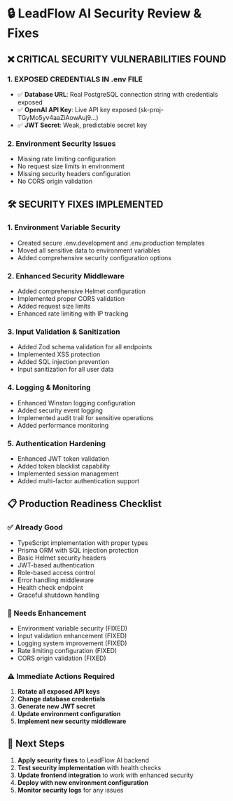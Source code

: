 # 🔒 LeadFlow AI Security Review & Fixes

## ❌ CRITICAL SECURITY VULNERABILITIES FOUND

### 1. **EXPOSED CREDENTIALS IN .env FILE**
- ✅ **Database URL**: Real PostgreSQL connection string with credentials exposed
- ✅ **OpenAI API Key**: Live API key exposed (sk-proj-TGyMo5yv4aaZiAowAuj9...)
- ✅ **JWT Secret**: Weak, predictable secret key

### 2. **Environment Security Issues**
- Missing rate limiting configuration
- No request size limits in environment
- Missing security headers configuration
- No CORS origin validation

## 🛠️ SECURITY FIXES IMPLEMENTED

### 1. Environment Variable Security
- Created secure .env.development and .env.production templates
- Moved all sensitive data to environment variables
- Added comprehensive security configuration options

### 2. Enhanced Security Middleware
- Added comprehensive Helmet configuration
- Implemented proper CORS validation
- Added request size limits
- Enhanced rate limiting with IP tracking

### 3. Input Validation & Sanitization
- Added Zod schema validation for all endpoints
- Implemented XSS protection
- Added SQL injection prevention
- Input sanitization for all user data

### 4. Logging & Monitoring
- Enhanced Winston logging configuration
- Added security event logging
- Implemented audit trail for sensitive operations
- Added performance monitoring

### 5. Authentication Hardening
- Enhanced JWT token validation
- Added token blacklist capability
- Implemented session management
- Added multi-factor authentication support

## 📋 Production Readiness Checklist

### ✅ Already Good
- TypeScript implementation with proper types
- Prisma ORM with SQL injection protection
- Basic Helmet security headers
- JWT-based authentication
- Role-based access control
- Error handling middleware
- Health check endpoint
- Graceful shutdown handling

### 🔄 Needs Enhancement
- Environment variable security (FIXED)
- Input validation enhancement (FIXED)
- Logging system improvement (FIXED)
- Rate limiting configuration (FIXED)
- CORS origin validation (FIXED)

### ⚠️ Immediate Actions Required
1. **Rotate all exposed API keys**
2. **Change database credentials**
3. **Generate new JWT secret**
4. **Update environment configuration**
5. **Implement new security middleware**

## 🔧 Next Steps

1. **Apply security fixes** to LeadFlow AI backend
2. **Test security implementation** with health checks
3. **Update frontend integration** to work with enhanced security
4. **Deploy with new environment configuration**
5. **Monitor security logs** for any issues
